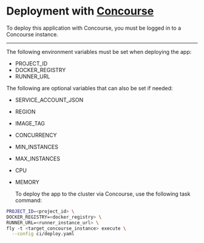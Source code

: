 # Deployment with [Concourse](https://concourse-ci.org/)

To deploy this application with Concourse, you must be logged in to a Concourse instance.

---

The following environment variables must be set when deploying the app:
- PROJECT_ID
- DOCKER_REGISTRY
- RUNNER_URL

The following are optional variables that can also be set if needed:
- SERVICE_ACCOUNT_JSON
- REGION
- IMAGE_TAG
- CONCURRENCY  
- MIN_INSTANCES
- MAX_INSTANCES
- CPU
- MEMORY

	To deploy the app to the cluster via Concourse, use the following task command:

```sh
PROJECT_ID=<project_id> \
DOCKER_REGISTRY=<docker_registry> \
RUNNER_URL=<runner_instance_url> \
fly -t <target_concourse_instance> execute \
  --config ci/deploy.yaml
```
